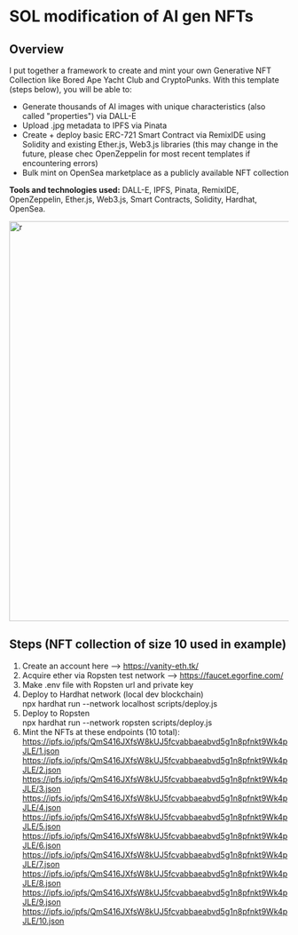 # SOL modification of AI gen NFTs

## Overview

I put together a framework to create and mint your own Generative NFT Collection like Bored Ape Yacht Club and CryptoPunks. With this template (steps below), you will be able to:

- Generate thousands of AI images with unique characteristics (also called "properties") via DALL-E
- Upload .jpg metadata to IPFS via Pinata
- Create + deploy basic ERC-721 Smart Contract via RemixIDE using Solidity and existing Ether.js, Web3.js libraries (this may change in the future, please chec OpenZeppelin for most recent templates if encountering errors)
- Bulk mint on OpenSea marketplace as a publicly available NFT collection

<strong>Tools and technologies used:</strong> DALL-E, IPFS, Pinata, RemixIDE, OpenZeppelin, Ether.js, Web3.js, Smart Contracts, Solidity, Hardhat, OpenSea.

<img width="720" alt="r" src="https://user-images.githubusercontent.com/63992417/210648234-5408dc64-6bdf-47fd-9496-73079ed1aa9b.png">


## Steps (NFT collection of size 10 used in example)
1. Create an account here --> https://vanity-eth.tk/
2. Acquire ether via Ropsten test network --> https://faucet.egorfine.com/
3. Make .env file with Ropsten url and private key
4. Deploy to Hardhat network (local dev blockchain) <br />
   npx hardhat run --network localhost scripts/deploy.js
5. Deploy to Ropsten <br />
   npx hardhat run --network ropsten scripts/deploy.js
6. Mint the NFTs at these endpoints (10 total): <br />
    https://ipfs.io/ipfs/QmS416JXfsW8kUJ5fcvabbaeabvd5g1n8pfnkt9Wk4pJLE/1.json
    https://ipfs.io/ipfs/QmS416JXfsW8kUJ5fcvabbaeabvd5g1n8pfnkt9Wk4pJLE/2.json
    https://ipfs.io/ipfs/QmS416JXfsW8kUJ5fcvabbaeabvd5g1n8pfnkt9Wk4pJLE/3.json
    https://ipfs.io/ipfs/QmS416JXfsW8kUJ5fcvabbaeabvd5g1n8pfnkt9Wk4pJLE/4.json
    https://ipfs.io/ipfs/QmS416JXfsW8kUJ5fcvabbaeabvd5g1n8pfnkt9Wk4pJLE/5.json
    https://ipfs.io/ipfs/QmS416JXfsW8kUJ5fcvabbaeabvd5g1n8pfnkt9Wk4pJLE/6.json
    https://ipfs.io/ipfs/QmS416JXfsW8kUJ5fcvabbaeabvd5g1n8pfnkt9Wk4pJLE/7.json
    https://ipfs.io/ipfs/QmS416JXfsW8kUJ5fcvabbaeabvd5g1n8pfnkt9Wk4pJLE/8.json
    https://ipfs.io/ipfs/QmS416JXfsW8kUJ5fcvabbaeabvd5g1n8pfnkt9Wk4pJLE/9.json
    https://ipfs.io/ipfs/QmS416JXfsW8kUJ5fcvabbaeabvd5g1n8pfnkt9Wk4pJLE/10.json
